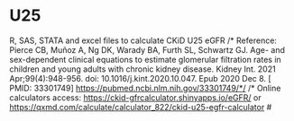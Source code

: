 # U25
R, SAS, STATA and excel files to calculate CKiD U25 eGFR
/* Reference: Pierce CB, Muñoz A, Ng DK, Warady BA, Furth SL, Schwartz GJ. Age- and sex-dependent clinical equations to estimate glomerular filtration rates in children and young adults
with chronic kidney disease. Kidney Int. 2021 Apr;99(4):948-956. doi: 10.1016/j.kint.2020.10.047. Epub 2020 Dec 8. [ PMID: 33301749] https://pubmed.ncbi.nlm.nih.gov/33301749/*/
/* Online calculators access: https://ckid-gfrcalculator.shinyapps.io/eGFR/   or   https://qxmd.com/calculate/calculator_822/ckid-u25-egfr-calculator  # 
